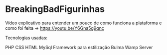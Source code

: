 # BreakingBadFigurinhas

Vídeo explicativo para entender um pouco de como funciona a plataforma e como foi feita -> https://youtu.be/Y6Gna5g9qnc

Tecnologias usadas:

PHP
CSS
HTML
MySql
Framework para estilização Bulma
Wamp Server
